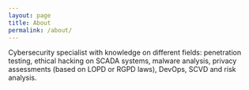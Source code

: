 ```yaml
---
layout: page
title: About
permalink: /about/
---
```


Cybersecurity specialist with knowledge on different fields: penetration testing, ethical hacking on SCADA systems, malware analysis, privacy assessments (based on LOPD or RGPD laws), DevOps, SCVD and risk analysis.
